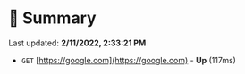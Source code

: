 # 📖 Summary
Last updated: **2/11/2022, 2:33:21 PM**

- `GET` [https://google.com](https://google.com) - **Up** (117ms)
